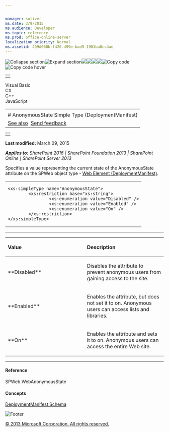 ```yaml
---


manager: soliver
ms.date: 3/9/2015
ms.audience: Developer
ms.topic: reference
ms.prod: office-online-server
localization_priority: Normal
ms.assetid: 499d068b-f426-499e-bad9-1903ba8cc4ae
---
```


![Collapse
section](../icons/collapse_all.gif "Collapse section")![Expand
section](../icons/expand_all.gif "Expand section")![](../icons/collapse_all.gif)![](../icons/expand_all.gif)![](../icons/dropdown.gif)![](../icons/dropdownHover.gif)![Copy
code](../icons/copycode.gif "Copy code")![Copy code
hover](../icons/copycodeHighlight.gif "Copy code hover")
<table>
<tbody>
<tr class="odd">
<td align="left"></td>
</tr>
</tbody>
</table>

Visual Basic  
C\#  
C++  
JavaScript  

<table>
<tbody>
<tr class="odd">
<td align="left"><span id="runningHeaderText"></span></td>
</tr>
<tr class="even">
<td align="left"># AnonymousState Simple Type (DeploymentManifest)</td>
</tr>
<tr class="odd">
<td align="left"><a href="#seeAlsoToggle">See also</a>  <span id="headfeedbackarea" class="feedbackhead"><a href="javascript:SubmitFeedback(&#39;docthis@Microsoft.com&#39;,&#39;&#39;,&#39;&#39;,&#39;&#39;,&#39;1.0.18082.1225&#39;,&#39;%0\dThank%20you%20for%20your%20feedback.%20The%20developer%20writing%20teams%20use%20your%20feedback%20to%20improve%20documentation.%20While%20we%20are%20reviewing%20your%20feedback,%20we%20may%20send%20you%20e-mail%20to%20ask%20for%20clarification%20or%20feedback%20on%20a%20solution.%20We%20do%20not%20use%20your%20e-mail%20address%20for%20any%20other%20purpose%20and%20we%20delete%20it%20after%20we%20finish%20our%20review.%0\AFor%20further%20information%20about%20the%20privacy%20policies%20of%20Microsoft,%20please%20see%20http://privacy.microsoft.com/en-us/default.aspx.%0\A%0\d&#39;,&#39;Customer%20feedback&#39;);">Send feedback</a></span></td>
</tr>
</tbody>
</table>

<table>
<colgroup>
<col width="100%" />
</colgroup>
<tbody>
<tr class="odd">
<td align="left"></td>
</tr>
</tbody>
</table>

**Last modified:** March 09, 2015

***Applies to:** SharePoint 2016 | SharePoint Foundation 2013 |
SharePoint Online | SharePoint Server 2013*

Specifies a value representing the current state of the <span
class="keyword">AnonymousState</span> attribute on the <span
class="keyword">SPWeb</span> object type - <span sdata="link">[Web
Element
(DeploymentManifest)](web-element-deploymentmanifest.htm)</span>.

<span codelanguage="other"></span>
<table>
<colgroup>
<col width="100%" />
</colgroup>
<tbody>
<tr class="odd">
<td align="left"><pre><code>&lt;xs:simpleType name=&quot;AnonymousState&quot;&gt;
        &lt;xs:restriction base=&quot;xs:string&quot;&gt;
                &lt;xs:enumeration value=&quot;Disabled&quot; /&gt;
                &lt;xs:enumeration value=&quot;Enabled&quot; /&gt;
                &lt;xs:enumeration value=&quot;On&quot; /&gt;
        &lt;/xs:restriction&gt;
&lt;/xs:simpleType&gt;</code></pre></td>
</tr>
</tbody>
</table>


-------------------------------------------------------------------------------------------------------------------------------------------------------------------------------------------------------

<table>
<colgroup>
<col width="50%" />
<col width="50%" />
</colgroup>
<thead>
<tr class="header">
<th align="left"><p>Value</p></th>
<th align="left"><p>Description</p></th>
</tr>
</thead>
<tbody>
<tr class="odd">
<td align="left"><p>**Disabled**</p></td>
<td align="left"><p>Disables the attribute to prevent anonymous users from gaining access to the site.</p></td>
</tr>
<tr class="even">
<td align="left"><p>**Enabled**</p></td>
<td align="left"><p>Enables the attribute, but does not set it to on. Anonymous users can access lists and libraries.</p></td>
</tr>
<tr class="odd">
<td align="left"><p>**On**</p></td>
<td align="left"><p>Enables the attribute and sets it to on. Anonymous users can access the entire Web site.</p></td>
</tr>
</tbody>
</table>


-------------------------------------------------------------------------------------------------------------------------------------------------------------------------------------------

#### Reference

<span sdata="cer"
target="T:Microsoft.SharePoint.SPWeb.WebAnonymousState"><span
class="nolink">SPWeb.WebAnonymousState</span></span>

#### Concepts

<span sdata="link">[DeploymentManifest
Schema](deploymentmanifest-schema.htm)</span>

![Footer](../icons/footer.gif "Footer")

[© 2013 Microsoft Corporation. All rights
reserved.](office-2013-documentation-copyright-notice.htm)



